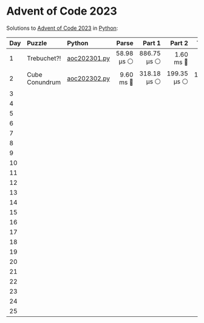 # Advent of Code 2023

Solutions to [Advent of Code 2023](https://adventofcode.com/2023/) in [Python](https://www.python.org/):


| Day  | Puzzle         | Python                                         |      Parse |      Part 1 |      Part 2 |      Total |
| :--- | :------------- | :--------------------------------------------- | ---------: | ----------: | ----------: | ---------: |
| 1    | Trebuchet?!    | [aoc202301.py](01_trebuchet/aoc202301.py)      | 58.98 μs ⚪️ | 886.75 μs ⚪️ |   1.60 ms 🔵 |  2.54 ms 🔵 |
| 2    | Cube Conundrum | [aoc202302.py](02_cube_conundrum/aoc202302.py) |  9.60 ms 🔵 | 318.18 μs ⚪️ | 199.35 μs ⚪️ | 10.12 ms 🔵 |
| 3    |                |                                                |            |             |             |            |
| 4    |                |                                                |            |             |             |            |
| 5    |                |                                                |            |             |             |            |
| 6    |                |                                                |            |             |             |            |
| 7    |                |                                                |            |             |             |            |
| 8    |                |                                                |            |             |             |            |
| 9    |                |                                                |            |             |             |            |
| 10   |                |                                                |            |             |             |            |
| 11   |                |                                                |            |             |             |            |
| 12   |                |                                                |            |             |             |            |
| 13   |                |                                                |            |             |             |            |
| 14   |                |                                                |            |             |             |            |
| 15   |                |                                                |            |             |             |            |
| 16   |                |                                                |            |             |             |            |
| 17   |                |                                                |            |             |             |            |
| 18   |                |                                                |            |             |             |            |
| 19   |                |                                                |            |             |             |            |
| 20   |                |                                                |            |             |             |            |
| 21   |                |                                                |            |             |             |            |
| 22   |                |                                                |            |             |             |            |
| 23   |                |                                                |            |             |             |            |
| 24   |                |                                                |            |             |             |            |
| 25   |                |                                                |            |             |             |            |
